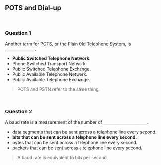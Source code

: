 ## POTS and Dial-up

<br>

### Question 1

Another term for POTS, or the Plain Old Telephone System, is _______________.

* **Public Switched Telephone Network.**
* Phone Switched Transport Network.
* Public Switched Telephone Exchange.
* Public Available Telephone Network.
* Public Available Telephone Exchange.

> POTS and PSTN refer to the same thing.

<br>

### Question 2

A baud rate is a measurement of the number of ______________________.

* data segments that can be sent across a telephone line every second.
* **bits that can be sent across a telephone line every second.**
* bytes that can be sent across a telephone line every second.
* packets that can be sent across a telephone line every second.

> A baud rate is equivalent to bits per second.